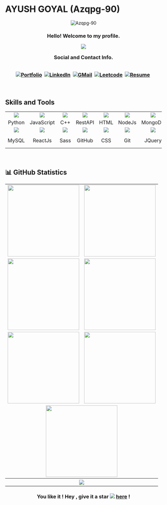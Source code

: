# AYUSH GOYAL (Azqpg-90)
<p align="center"><img src="https://komarev.com/ghpvc/?username=Azqpg-90&label=Profile%20viewers:&color=FE7A16&style=for-the-badge" alt="Azqpg-90" /></p>
<h3 align="center">Hello! Welcome to my profile.<br>
  <p align="center"><a href="https://github.com/omololevy/readme-typing-svg"><img src="https://readme-typing-svg.herokuapp.com/?lines=%20Follow%20if%20you%20find%20me%20cool!;I%20follow-back%20soonest.;%20My%20mail%20is%20aygo2332@gmail.com;I%20am%20ready%20for%20collaboration.;%20Fork,%20clone,%20star,%20or%20download;%20any%20repo%20of%20your%20choice!&font=Fira%20Code&center=true&width=440&height=45&color=FFFFFF&vCenter=true&size=22"></a></p>
  <div align="center"> Social and Contact Info. </div><br>
  <p align="center">
    <a href="https://portfolio-application.onrender.com/"><img src="https://img.shields.io/badge/PORTFOLIO-fff?style=for-the-badge&logo=googlechrome&logoColor=blue" alt="Portfolio" /></a>&nbsp;
    <a href="https://www.linkedin.com/in/ayush-goyal-a447001b7/"><img src="https://img.shields.io/badge/linkedin-430098?style=for-the-badge&logo=linkedin&logoColor=white" alt="LinkedIn" /></a>&nbsp;
    <a href="mailto:aygo2332@gmail.com"><img src="https://img.shields.io/badge/gmail-d62828?style=for-the-badge&logo=gmail&logoColor=white" alt="GMail" /></a>&nbsp;
    <a href="https://www.leetcode.com/u/goya2938"><img src="https://img.shields.io/badge/leetcode-0A0A0A?style=for-the-badge&logo=leetcode&logoColor=#38B000" alt="Leetcode" /></a>&nbsp;
    <a href="https://drive.google.com/file/d/1ndbwQ7bcjQNXHv9lRoJQBvCy0BBg8kbF/view?usp=drive_link"><img src="https://img.shields.io/badge/Résumé-d62828?style=for-the-badge&logo=internetexplorer&logoColor=02c39a" alt="Resume"/></a>&nbsp;
  </p><br>
</h3>

## Skills and Tools
<div align="center">
  <table>
    <tr>
      <td align="center" width=110><img src="https://techstack-generator.vercel.app/python-icon.svg"/></td>
      <td align="center" width=110><img src="https://techstack-generator.vercel.app/js-icon.svg"/></td>
      <td align="center" width=110><img src="https://techstack-generator.vercel.app/cpp-icon.svg"/></td>
      <td align="center" width=110><img src="https://techstack-generator.vercel.app/restapi-icon.svg"/></td>
      <td align="center" width=110><img src="https://cdn.jsdelivr.net/gh/devicons/devicon/icons/html5/html5-original.svg"/></td>
      <td align="center" width=110><img src="https://cdn.jsdelivr.net/gh/devicons/devicon/icons/nodejs/nodejs-original.svg"/></td>
      <td align="center" width=110><img src="https://cdn.jsdelivr.net/gh/devicons/devicon/icons/mongodb/mongodb-original.svg"/></td>
      <td align="center" width=110><img src="https://cdn.jsdelivr.net/gh/devicons/devicon/icons/express/express-original.svg"/></td>
      <td align="center" width=110><img src="https://cdn.jsdelivr.net/gh/devicons/devicon/icons/tailwindcss/tailwindcss-original.svg"/></td>
    </tr>
    <tr> 
      <td align="center" width=110>Python</td>
      <td align="center" width=110>JavaScript</td>
      <td align="center" width=110>C++</td>
      <td align="center" width=110>RestAPI</td>
      <td align="center" width=110>HTML</td>
      <td align="center" width=110>NodeJs</td>
      <td align="center" width=110>MongoDB</td>
      <td align="center" width=110>Express</td>
      <td align="center" width=110>Tailwind</td>
    </tr>
    <tr>
      <td align="center" width=110><img src="https://techstack-generator.vercel.app/mysql-icon.svg"/></td>
      <td align="center" width=110><img src="https://techstack-generator.vercel.app/react-icon.svg"/></td>
      <td align="center" width=110><img src="https://techstack-generator.vercel.app/sass-icon.svg"/></td>
      <td align="center" width=110><img src="https://techstack-generator.vercel.app/github-icon.svg"/></td>
      <td align="center" width=110><img src="https://cdn.jsdelivr.net/gh/devicons/devicon/icons/css3/css3-original.svg"/></td>
      <td align="center" width=110><img src="https://cdn.jsdelivr.net/gh/devicons/devicon/icons/git/git-original.svg"/></td>
      <td align="center" width=110><img src="https://cdn.jsdelivr.net/gh/devicons/devicon/icons/jquery/jquery-original.svg"/></td>
      <td align="center" width=110><img src="https://cdn.jsdelivr.net/gh/devicons/devicon/icons/bootstrap/bootstrap-original.svg"/></td>
      <td align="center" width=110><img src="https://cdn.jsdelivr.net/gh/devicons/devicon/icons/vscode/vscode-original.svg"/></td>
    </tr>
    <tr> 
      <td align="center" width=110>MySQL</td>
      <td align="center" width=110>ReactJs</td>
      <td align="center" width=110>Sass</td>
      <td align="center" width=110>GitHub</td>
      <td align="center" width=110>CSS</td>
      <td align="center" width=110>Git</td>
      <td align="center" width=110>JQuery</td>
      <td align="center" width=110>Bootstrap</td>
      <td align="center" width=110>VS Code</td>
    </tr>
  </table>
</div><br>

## 📊 GitHub Statistics
<table>
  <tr>
    <td align="center"><img align="center" height=230 src="http://github-profile-summary-cards.vercel.app/api/cards/stats?username=aygo2332&theme=vision_friendly_dark"/></td>
    <td align="center"><img align="center" height=230 src="https://github-readme-stats.vercel.app/api/top-langs/?username=aygo2332&show_icons=true&count_private=true&title_color=f48c06&text_color=ffffff&icon_color=2bbc8a&bg_color=000000&langs_count=20&layout=compact" /></td>
  </tr>
  <tr>
    <td align="center"><img align="center" height=230 src="http://github-profile-summary-cards.vercel.app/api/cards/repos-per-language?username=aygo2332&theme=vision_friendly_dark"/></td>
    <td align="center"><img align="center" height=230 src="http://github-profile-summary-cards.vercel.app/api/cards/most-commit-language?username=aygo2332&theme=vision_friendly_dark"/></td>
  </tr>
  <tr>
    <td align="center"><img align="center" height=230 src="http://github-profile-summary-cards.vercel.app/api/cards/productive-time?username=aygo2332&theme=vision_friendly_dark&utcOffset=8"/></td>
    <td align="center"><img align="center" height=230 src="https://github-readme-streak-stats.herokuapp.com/?user=aygo2332&theme=vision-friendly-dark"/></td>
  </tr>
  <tr>
    <td colspan="7" align="center"><img align="center" height=230 src="http://github-profile-summary-cards.vercel.app/api/cards/profile-details?username=aygo2332&theme=vision_friendly_dark"/></td>
  </tr>
  <tr>
    <th colspan="7"><a href="https://github.com/aygo2332/readme-typing-svg"><img src="https://readme-typing-svg.herokuapp.com/?lines=Email%20me%20via%20aygo2332@gmail.com;I%20am%20ready%20to%20work%20with%20you!;&font=Fira%20Code&center=true&width=440&height=45&color=FFFFFF&vCenter=true&size=22"></a></th>
  </tr>
</table>

### <p align="center">You like it ! Hey , give it a star <img src="https://img.icons8.com/fluency/20/000000/star.png" /> [here](https://github.com/aygo2332/aygo2332/) ! </p>
